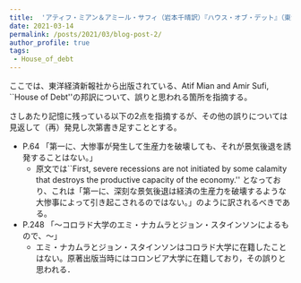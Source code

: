 ```yaml
---
title:  'アティフ・ミアン＆アミール・サフィ（岩本千晴訳）『ハウス・オブ・デット』（東洋経済新報社）の邦訳の誤りについて'
date: 2021-03-14
permalink: /posts/2021/03/blog-post-2/
author_profile: true
tags: 
 - House_of_debt
---
```


ここでは、東洋経済新報社から出版されている、Atif Mian and Amir Sufi, ``House of Debt''の邦訳について、誤りと思われる箇所を指摘する。

さしあたり記憶に残っている以下の2点を指摘するが、その他の誤りについては見返して（再）発見し次第書き足すこととする。

* P.64 「第一に、大惨事が発生して生産力を破壊しても、それが景気後退を誘発することはない。」
  * 原文では``First, severe recessions are not initiated by some calamity that destroys the productive capacity of the economy.'' となっており、これは「第一に、深刻な景気後退は経済の生産力を破壊するような大惨事によって引き起こされるのではない。」のように訳されるべきである。
* P.248 「〜コロラド大学のエミ・ナカムラとジョン・スタインソンによるもので、〜」
  * エミ・ナカムラとジョン・スタインソンはコロラド大学に在籍したことはない。原著出版当時にはコロンビア大学に在籍しており，その誤りと思われる．




